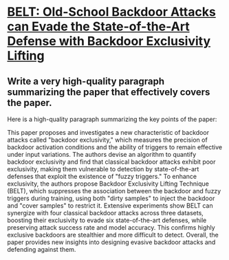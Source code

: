 # [BELT: Old-School Backdoor Attacks can Evade the State-of-the-Art Defense   with Backdoor Exclusivity Lifting](https://arxiv.org/abs/2312.04902)

## Write a very high-quality paragraph summarizing the paper that effectively covers the paper.

 Here is a high-quality paragraph summarizing the key points of the paper:

This paper proposes and investigates a new characteristic of backdoor attacks called "backdoor exclusivity," which measures the precision of backdoor activation conditions and the ability of triggers to remain effective under input variations. The authors devise an algorithm to quantify backdoor exclusivity and find that classical backdoor attacks exhibit poor exclusivity, making them vulnerable to detection by state-of-the-art defenses that exploit the existence of "fuzzy triggers." To enhance exclusivity, the authors propose Backdoor Exclusivity Lifting Technique (BELT), which suppresses the association between the backdoor and fuzzy triggers during training, using both "dirty samples" to inject the backdoor and "cover samples" to restrict it. Extensive experiments show BELT can synergize with four classical backdoor attacks across three datasets, boosting their exclusivity to evade six state-of-the-art defenses, while preserving attack success rate and model accuracy. This confirms highly exclusive backdoors are stealthier and more difficult to detect. Overall, the paper provides new insights into designing evasive backdoor attacks and defending against them.
